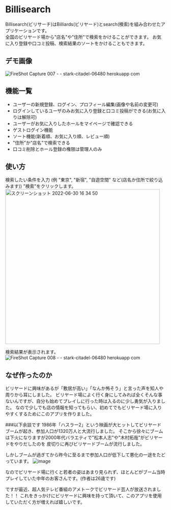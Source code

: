 # Billisearch

Billisearch(ビリサーチ)はBilliards(ビリヤード)とsearch(検索)を組み合わせたアプリケーションです。  
全国のビリヤード場から"店名"や"住所"で検索をかけることができます。
お気に入り登録や口コミ投稿、検索結果のソートをかけることもできます。

## デモ画像

![FireShot Capture 007 -  - stark-citadel-06480 herokuapp com](https://user-images.githubusercontent.com/101167727/176616282-31f40b60-bf46-4b2c-8abc-617d854a303d.png)


## 機能一覧

* ユーザーの新規登録、ログイン、プロフィール編集(画像や名前の変更可)
* ログインしているユーザのみお気に入り登録と口コミ投稿ができる(お気に入りは解除可)
* ユーザーがお気に入りしたホールをマイページで確認できる
* ゲストログイン機能
* ソート機能(新着順、お気に入り順、レビュー順)
* "住所"か"店名"で検索できる
* 口コミ削除とホール登録の権限は管理人のみ

## 使い方

検索したい条件を入力 (例 "東京", "新宿", "自遊空間" など(店名か住所で絞り込みます))
"検索"をクリックします。
<img width="485" alt="スクリーンショット 2022-06-30 16 34 50" src="https://user-images.githubusercontent.com/101167727/176619984-137f35ae-1246-4c53-8370-df80e6340420.png">

検索結果が表示されます。
![FireShot Capture 008 -  - stark-citadel-06480 herokuapp com](https://user-images.githubusercontent.com/101167727/176621767-79ea6cc3-ed85-4b12-b2c2-88c0b39d2673.png)


## なぜ作ったのか
ビリヤードに興味があるが「敷居が高い」「なんか怖そう」と言った声を知人や周りから耳にしました。
ビリヤード場によく行く身にしてみれば全くそんな事ないんですが、自分も始めてプレイしに行った時は入るのに少し勇気が入りました。
なので少しでも店の情報を知ってもらい、初めてでもビリヤード場に入りやすくするためにこのアプリを作りました。

###以下余談です
1986年「ハスラー2」という映画が大ヒットしてビリヤードブームが起き、参加人口が1320万人と大流行しました。
そこから徐々にブームは下火になりますが2000年代バラエティで"松本人志"や"木村拓哉"がビリヤードをやりだしたのを
皮切りに再びビリヤードブームが流行しました。

しかしブームが過ぎてから昨今に至るまで参加人口が低下して悪化の一途をたどっています。
![image](https://user-images.githubusercontent.com/101167727/176628317-84020c72-181a-4872-b86d-3c95f012d127.jpg)

なのでビリヤード場に行くと若者の姿はあまり見られず、ほとんどがブーム当時プレイしていた中年のお客さんです。(作者は26歳です)

ですが最近、超人気テレビ番組のアメトークでビリヤード芸人が放送されました！！
これをきっかけにビリヤードに興味を持って頂いて、このアプリを使用していただく方が増えれば嬉しいです。

